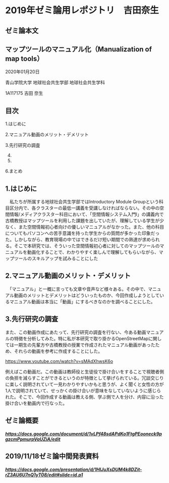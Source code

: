 # 2019年ゼミ論用レポジトリ　吉田奈生

## ゼミ論本文
## マップツールのマニュアル化（Manualization of map tools）

2020年01月20日

青山学院大学 地球社会共生学部 地球社会共生学科

1A117175 吉田 奈生

## 目次
1.はじめに

2.マニュアル動画のメリット・デメリット

3.先行研究の調査

4.

5.

6.まとめ

## 1.はじめに
　私たちが所属する地球社会共生学部ではIntroductory Module Groupという科目区分内で、各クラスターの最低一講義を受講しなければならない。その中の空間情報/メディアクラスター科目において、「空間情報システム入門Ⅰ」の講義内で古橋教授はマップツールを利用した課題を出していたが、理解している学生が少なく、また空間情報初心者向けの優しいマニュアルがなかった。また、他の科目についてもパソコンへの苦手意識を持った学生からの質問が多かった印象だった。しかしながら、教育現場の中ではできるだけ短い期間での熟達が求められる。そこで本研究では、そういった空間情報初心者に対してのマップツールのマニュアルを動画化することで、わかりやすく楽しんで理解してもらいながら、マップツールのスキルアップを試みることにした
 
## 2.マニュアル動画のメリット・デメリット
　「マニュアル」と一概に言っても文章や音声など様々ある。その中で、マニュアル動画のメリットとデメリットはどういったものか、今回作成しようとしているマニュアル動画は本当に「動画」にするべきなのかを調べることにした。
 
 
 
## 3.先行研究の調査
 また、この動画作成にあたって、先行研究の調査を行ない、今ある動画マニュアルの特徴を分析してみた。特に私が本研究で取り掛かるOpenStreetMapに関しては一期生の先輩方や古橋教授の授業で作成されたマニュアル動画があったため、それらの動画を参考に作成することにした。
 
 https://www.youtube.com/watch?v=sMAdXhwsK6o
 
 例えばこの動画だ。この動画は教師役と生徒役で掛け合いをすることで視聴者側の負担を減らすことができるというのが特徴として挙げられている。冗談交じりに楽しく説明されていて一見わかりやすいかもと思うが、よく聞くと女性の方が1人で説明されていて、せっかくの掛け合いが意味をなしていないように感じられた。そこで、今回作成する動画は教える側、学ぶ側で人を分け、内容に沿った掛け合いを動画内で行なった。
 
 




## ゼミ論概要
##### https://docs.google.com/document/d/1vLPf48sdAPdKo1FtgPEooneck9pgzcmPpmurpVaUZiA/edit

## 2019/11/18ゼミ論中間発表資料
##### https://docs.google.com/presentation/d/1HIJuXsDUM4k8DZit-rZ3AU6U7nQ1yT08/edit#slide=id.p1
